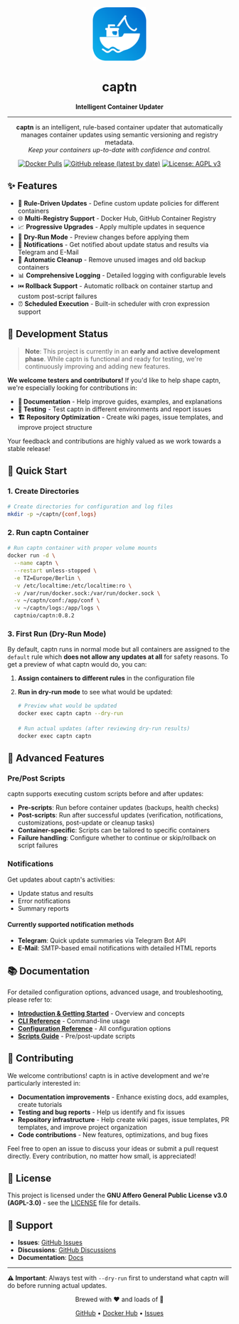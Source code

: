 <div align="center">
  <img src="https://raw.githubusercontent.com/captn-io/captn/main/app/assets/icons/app-icon.svg" alt="captn logo" width="120" height="120">
  <h1>captn</h1>
  <p><strong>Intelligent Container Updater</strong></p>
</div>

---

<p align="center">
  <strong>captn</strong> is an intelligent, rule-based container updater that automatically manages container updates using semantic versioning and registry metadata.<br>
  <em>Keep your containers up-to-date with confidence and control.</em>
</p>

<div align="center">

[![Docker Pulls](https://img.shields.io/docker/pulls/captnio/captn)](https://hub.docker.com/r/captnio/captn)
[![GitHub release (latest by date)](https://img.shields.io/github/v/release/captn-io/captn)](https://github.com/captn-io/captn/releases)
[![License: AGPL v3](https://img.shields.io/badge/License-AGPL%20v3-blue.svg)](https://www.gnu.org/licenses/agpl-3.0)

</div>

## ✨ Features

- 🎯 **Rule-Driven Updates** - Define custom update policies for different containers
- 🌐 **Multi-Registry Support** - Docker Hub, GitHub Container Registry
- 📈 **Progressive Upgrades** - Apply multiple updates in sequence
- 👀 **Dry-Run Mode** - Preview changes before applying them
- 📰 **Notifications** - Get notified about update status and results via Telegram and E-Mail
- 🧹 **Automatic Cleanup** - Remove unused images and old backup containers
- 📊 **Comprehensive Logging** - Detailed logging with configurable levels
- ⏮️ **Rollback Support** - Automatic rollback on container startup and custom post-script failures
- ⏰ **Scheduled Execution** - Built-in scheduler with cron expression support

## 🚧 Development Status

> **Note**: This project is currently in an **early and active development phase**. While captn is functional and ready for testing, we're continuously improving and adding new features.

**We welcome testers and contributors!** If you'd like to help shape captn, we're especially looking for contributions in:

- **📝 Documentation** - Help improve guides, examples, and explanations
- **🧪 Testing** - Test captn in different environments and report issues
- **🏗️ Repository Optimization** - Create wiki pages, issue templates, and improve project structure

Your feedback and contributions are highly valued as we work towards a stable release!

## 🚀 Quick Start

### 1. Create Directories

```bash
# Create directories for configuration and log files
mkdir -p ~/captn/{conf,logs}
```

### 2. Run captn Container

```bash
# Run captn container with proper volume mounts
docker run -d \
  --name captn \
  --restart unless-stopped \
  -e TZ=Europe/Berlin \
  -v /etc/localtime:/etc/localtime:ro \
  -v /var/run/docker.sock:/var/run/docker.sock \
  -v ~/captn/conf:/app/conf \
  -v ~/captn/logs:/app/logs \
  captnio/captn:0.8.2
```

### 3. First Run (Dry-Run Mode)

By default, captn runs in normal mode but all containers are assigned to the `default` rule which **does not allow any updates at all** for safety reasons. To get a preview of what captn would do, you can:

  1. **Assign containers to different rules** in the configuration file
  2. **Run in dry-run mode** to see what would be updated:

      ```bash
      # Preview what would be updated
      docker exec captn captn --dry-run

      # Run actual updates (after reviewing dry-run results)
      docker exec captn captn
      ```

## 🔧 Advanced Features

### Pre/Post Scripts

captn supports executing custom scripts before and after updates:

- **Pre-scripts**: Run before container updates (backups, health checks)
- **Post-scripts**: Run after successful updates (verification, notifications, customizations, post-update or cleanup tasks)
- **Container-specific**: Scripts can be tailored to specific containers
- **Failure handling**: Configure whether to continue or skip/rollback on script failures

### Notifications

Get updates about captn's activities:

- Update status and results
- Error notifications
- Summary reports

#### Currently supported notification methods

- **Telegram**: Quick update summaries via Telegram Bot API
- **E-Mail**: SMTP-based email notifications with detailed HTML reports

## 📚 Documentation

For detailed configuration options, advanced usage, and troubleshooting, please refer to:

- **[Introduction & Getting Started](https://github.com/captn-io/captn/blob/main/docs/01-Introduction.md)** - Overview and concepts
- **[CLI Reference](https://github.com/captn-io/captn/blob/main/docs/02-CLI-Reference.md)** - Command-line usage
- **[Configuration Reference](https://github.com/captn-io/captn/blob/main/docs/03-Configuration.md)** - All configuration options
- **[Scripts Guide](https://github.com/captn-io/captn/blob/main/docs/04-Scripts.md)** - Pre/post-update scripts

## 🤝 Contributing

We welcome contributions! captn is in active development and we're particularly interested in:

- **Documentation improvements** - Enhance existing docs, add examples, create tutorials
- **Testing and bug reports** - Help us identify and fix issues
- **Repository infrastructure** - Help create wiki pages, issue templates, PR templates, and improve project organization
- **Code contributions** - New features, optimizations, and bug fixes

Feel free to open an issue to discuss your ideas or submit a pull request directly. Every contribution, no matter how small, is appreciated!

## 📄 License

This project is licensed under the **GNU Affero General Public License v3.0 (AGPL-3.0)** - see the [LICENSE](https://github.com/captn-io/captn/blob/main/LICENSE) file for details.

## 💬 Support

- **Issues**: [GitHub Issues](https://github.com/captn-io/captn/issues)
- **Discussions**: [GitHub Discussions](https://github.com/captn-io/captn/discussions)
- **Documentation**: [Docs](https://github.com/captn-io/captn/blob/main/docs/01-Introduction.md)

---

**⚠️ Important**: Always test with `--dry-run` first to understand what captn will do before running actual updates.


<div align="center">
  <p>Brewed with ❤️ and loads of 🍺</p>
  <p>
    <a href="https://github.com/captn-io/captn">GitHub</a> •
    <a href="https://hub.docker.com/r/captnio/captn">Docker Hub</a> •
    <a href="https://github.com/captn-io/captn/issues">Issues</a>
  </p>
</div>
